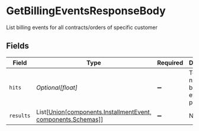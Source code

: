 # GetBillingEventsResponseBody

List billing events for all contracts/orders of specific customer


## Fields

| Field                                                                                               | Type                                                                                                | Required                                                                                            | Description                                                                                         | Example                                                                                             |
| --------------------------------------------------------------------------------------------------- | --------------------------------------------------------------------------------------------------- | --------------------------------------------------------------------------------------------------- | --------------------------------------------------------------------------------------------------- | --------------------------------------------------------------------------------------------------- |
| `hits`                                                                                              | *Optional[float]*                                                                                   | :heavy_minus_sign:                                                                                  | Total number of billing events for pagination                                                       | 50                                                                                                  |
| `results`                                                                                           | List[[Union[components.InstallmentEvent, components.Schemas]](../../models/shared/billingevent.md)] | :heavy_minus_sign:                                                                                  | N/A                                                                                                 |                                                                                                     |
